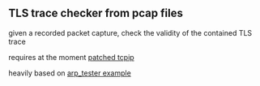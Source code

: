 ## TLS trace checker from pcap files

given a recorded packet capture, check the validity of the contained TLS trace

requires at the moment [patched tcpip](https://github.com/hannesm/mirage-tcpip/tree/debug-reflow)

heavily based on [arp_tester example](https://github.com/yomimono/example-unikernels/tree/master/arp_tester)